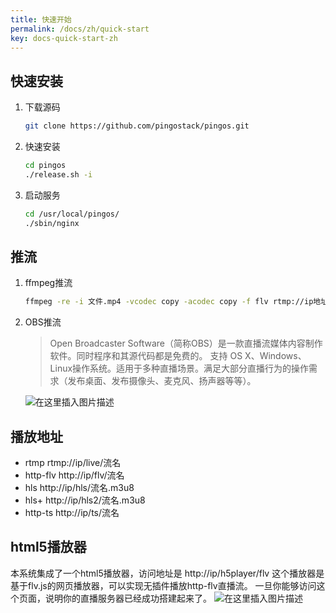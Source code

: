 ```yaml
---
title: 快速开始
permalink: /docs/zh/quick-start
key: docs-quick-start-zh
---
```


## 快速安装

1. 下载源码

    ```bash
    git clone https://github.com/pingostack/pingos.git
    ```

2. 快速安装

    ```bash
    cd pingos
    ./release.sh -i
    ```

3. 启动服务

    ```bash
    cd /usr/local/pingos/
    ./sbin/nginx
    ```

## 推流

1. ffmpeg推流

    ```bash
    ffmpeg -re -i 文件.mp4 -vcodec copy -acodec copy -f flv rtmp://ip地址/live/01
    ```

2. OBS推流

    > Open Broadcaster Software（简称OBS）是一款直播流媒体内容制作软件。同时程序和其源代码都是免费的。
    > 支持 OS X、Windows、Linux操作系统。适用于多种直播场景。满足大部分直播行为的操作需求（发布桌面、发布摄像头、麦克风、扬声器等等）。

    ![在这里插入图片描述](https://img-blog.csdnimg.cn/20191115111036758.png?x-oss-process=image/watermark,type_ZmFuZ3poZW5naGVpdGk,shadow_10,text_aHR0cHM6Ly9ibG9nLmNzZG4ubmV0L2ltcGluZ28=,size_16,color_FFFFFF,t_70)


## 播放地址


- rtmp
  rtmp://ip/live/流名
- http-flv
  http://ip/flv/流名
- hls
  http://ip/hls/流名.m3u8
- hls+
  http://ip/hls2/流名.m3u8
- http-ts
  http://ip/ts/流名

## html5播放器

本系统集成了一个html5播放器，访问地址是 http://ip/h5player/flv
这个播放器是基于flv.js的网页播放器，可以实现无插件播放http-flv直播流。
一旦你能够访问这个页面，说明你的直播服务器已经成功搭建起来了。
![在这里插入图片描述](https://img-blog.csdnimg.cn/20191118235512737.png?x-oss-process=image/watermark,type_ZmFuZ3poZW5naGVpdGk,shadow_10,text_aHR0cHM6Ly9ibG9nLmNzZG4ubmV0L2ltcGluZ28=,size_16,color_FFFFFF,t_70)
<div class="article__content" markdown="1">

